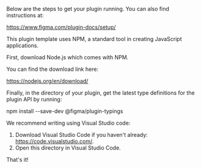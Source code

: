 Below are the steps to get your plugin running. You can also find instructions at:

  https://www.figma.com/plugin-docs/setup/

This plugin template uses NPM, a standard tool in creating JavaScript applications.

First, download Node.js which comes with NPM. 

You can find the download link here:

  https://nodejs.org/en/download/


Finally, in the directory of your plugin, get the latest type definitions for the plugin API by running:

  npm install --save-dev @figma/plugin-typings


We recommend writing using Visual Studio code:

1. Download Visual Studio Code if you haven't already: https://code.visualstudio.com/.
2. Open this directory in Visual Studio Code.

That's it! 
